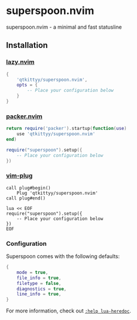 # superspoon.nvim
superspoon.nvim - a minimal and fast statusline

## Installation
### [lazy.nvim](https://github.com/folke/lazy.nvim)
```lua
{
    'qtkittyy/superspoon.nvim',
    opts = {
        -- Place your configuration below
    }
}
```

### [packer.nvim](https://github.com/wbthomason/packer.nvim)

```lua
return require('packer').startup(function(use)
    use 'qtkittyy/superspoon.nvim'
end)

require("superspoon").setup({
    -- Place your configuration below
})
```

### [vim-plug](https://github.com/junegunn/vim-plug)
```vim
call plug#begin()
    Plug 'qtkittyy/superspoon.nvim'
call plug#end()

lua << EOF
require("superspoon").setup({
    -- Place your configuration below
})
EOF
```

### Configuration
Superspoon comes with the following defaults:
```lua
{
    mode = true,
    file_info = true,
    filetype = false,
    diagnostics = true,
    line_info = true,
}
```

For more information, check out [`:help lua-heredoc`](https://neovim.io/doc/user/lua.html#%3Alua-heredoc).
